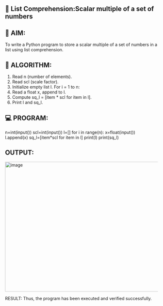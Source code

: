 ## 🧮 List Comprehension:Scalar multiple of a set of numbers
## 🎯 AIM:
To write a Python program to store a scalar multiple of a set of numbers in a list using list comprehension.

## 🧠 ALGORITHM:
1. Read n (number of elements).
2. Read scl (scale factor).
3. Initialize empty list l. For i = 1 to n:
4. Read a float x, append to l.
5. Compute sq_l = [item * scl for item in l].
6. Print l and sq_l.

## 💻 PROGRAM:
n=int(input())
scl=int(input())
l=[]
for i in range(n):
    x=float(input())
    l.append(x)
sq_l=[item*scl for item in l]
print(l)
print(sq_l)

## OUTPUT:
<img width="941" height="429" alt="image" src="https://github.com/user-attachments/assets/43ef61ae-5673-42e5-aa90-80cbca9f7184" />

RESULT:
Thus, the program has been executed and verified successfully.
